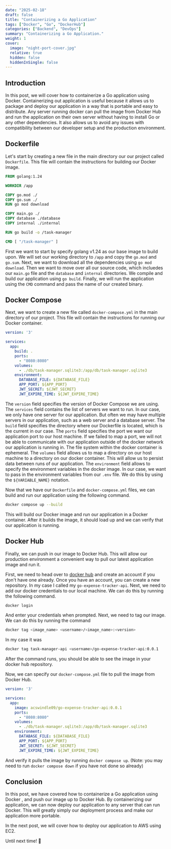 ```yaml
---
date: "2025-02-18"
draft: false
title: "Containerizing a Go Application"
tags: ["Docker", "Go", "DockerHub"]
categories: ["Backend", "DevOps"]
summary: "Containerizing a Go Application."
weight: 1
cover:
  image: "night-port-cover.jpg"
  relative: true
  hidden: false
  hiddenInSingle: false
---
```


## Introduction

In this post, we will cover how to containerize a Go application using Docker.
Containerizing out application is useful because it allows us to package
and deploy our application in a way that is portable and easy to distribute.
Any server running docker can pull the image from Docker Hub and run the
application on their own server without having to install Go or any other
dependencies. It also allows us to avoid any issues with compatibility between
our developer setup and the production environment.

## Dockerfile

Let's start by creating a new file in the main directory our our project called
`Dockerfile`. This file will contain the instructions for building our Docker
image.

```Dockerfile
FROM golang:1.24

WORKDIR /app

COPY go.mod ./
COPY go.sum ./
RUN go mod download

COPY main.go ./
COPY database ./database
COPY internal ./internal

RUN go build -o /task-manager

CMD [ "/task-manager" ]
```

First we want to start by specify golang v1.24 as our base image to build upon.
We will set our working directory to `/app` and copy the `go.mod` and `go.sum`.
Next, we want to download all the dependencies using `go mod download`. Then we
want to move over all our source code, which incluedes our `main.go` file and
the `database` and `internal` directories. We compile and build our application
using `go build`. Finally, we will run the application using the `CMD` command
and pass the name of our created binary.

## Docker Compose

Next, we want to create a new file called `docker-compose.yml` in the main
directory of our project. This file will contain the instructions for running
our Docker container.

```docker-compose.yml
version: '3'

services:
  app:
    build: .
    ports:
      - "8080:8080"
    volumes:
      - ./db/task-manager.sqlite3:/app/db/task-manager.sqlite3
    environment:
      DATABASE_FILE: ${DATABASE_FILE}
      APP_PORT: ${APP_PORT}
      JWT_SECRET: ${JWT_SECRET}
      JWT_EXPIRE_TIME: ${JWT_EXPIRE_TIME}
```

The `version` field specifies the version of Docker Compose we are using. The
`services` field contains the list of servers we want to run. In our case, we
only have one server for our application. But often we may have multiple servers
in our application, such as a web server and a database server. The `build` field
specifies the directory where our Dockerfile is located, which is the current
in our case. The `ports` field specifies the port we want our application port to
our host machine. If we failed to map a port, we will not be able to communicate
with our application outside of the docker network our application is running in.
The file system within the docker container is ephemeral. The `volumes` field allows
us to map a directory on our host machine to a directory on our docker container.
This will allow us to persist data between runs of our application.
The `environment` field allows to specify the environment variables
in the docker image.
In our case, we want to pass in the environment variables from our `.env` file.
We do this by using the `${VARIABLE_NAME}` notation.

Now that we have our `Dockerfile` and `docker-compose.yml` files,
we can build and run our
application using the following command.

```bash
docker compose up --build
```

This will build our Docker image and run our application in a Docker container. After
it builds the image, it should load up and we can
verify that our application is running.

## Docker Hub

Finally, we can push in our image to Docker Hub. This will allow our production environment
a convenient way to pull our latest application image and run it.

First, we need to head over to [docker hub](https://hub.docker.com/) and create an account
if you don't have one already. Once you have an account, you can create a new repository.
In my case I called my `go-expense-tracker-api`.
Next, we need to add our docker credentials to our local machine. We can do this by running the following command.

```bash
docker login
```

And enter your credentials when prompted.
Next, we need to tag our image. We can do this by running the command

```bash
docker tag <image_name> <username>/<image_name>:<version>
```

In my case it was

```bash
docker tag task-manager-api <username>/go-expense-tracker-api:0.0.1
```

After the command runs, you should be able to see the image in your docker hub repository.

Now, we can specify our `docker-compose.yml` file to pull the image from Docker Hub.

```docker-compose.yml {linenos=table,hl_lines=[5]}
version: '3'

services:
  app:
    image: acswindle09/go-expense-tracker-api:0.0.1
    ports:
      - "8080:8080"
    volumes:
      - ./db/task-manager.sqlite3:/app/db/task-manager.sqlite3
    environment:
      DATABASE_FILE: ${DATABASE_FILE}
      APP_PORT: ${APP_PORT}
      JWT_SECRET: ${JWT_SECRET}
      JWT_EXPIRE_TIME: ${JWT_EXPIRE_TIME}
```

And verify it pulls the image by running `docker compose up`.
(Note: you may need to run `docker compose down` if you have not done so already)

## Conclusion

In this post, we have covered how to containerize a Go application using Docker
, and push our image up to Docker Hub. By containerizing our application, we can
now deploy our application to any server that can run Docker. This will greatly
simply our deployment process and make our application more portable.

In the next post, we will cover how to deploy our application to AWS using EC2.

Until next time! 🍻
